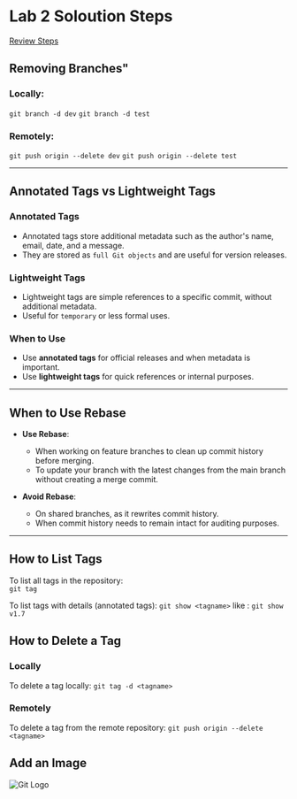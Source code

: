 # Lab 2 Soloution Steps 
  [Review Steps](Steps.txt)

## Removing Branches"
### Locally:
`git branch -d dev`
`git branch -d test`
### Remotely:
`git push origin --delete dev`
`git push origin --delete test` 

---

## Annotated Tags vs Lightweight Tags  

### Annotated Tags  
- Annotated tags store additional metadata such as the author's name, email, date, and a message.  
- They are stored as `full Git objects` and are useful for version releases.  

### Lightweight Tags  
- Lightweight tags are simple references to a specific commit, without additional metadata.  
- Useful for `temporary` or less formal uses.  

### When to Use  
- Use **annotated tags** for official releases and when metadata is important.  
- Use **lightweight tags** for quick references or internal purposes.  

---

## When to Use Rebase  

- **Use Rebase**:  
  - When working on feature branches to clean up commit history before merging.  
  - To update your branch with the latest changes from the main branch without creating a merge commit.  

- **Avoid Rebase**:  
  - On shared branches, as it rewrites commit history.  
  - When commit history needs to remain intact for auditing purposes.  

---

## How to List Tags  

To list all tags in the repository:  
 `git tag`

To list tags with details (annotated tags):
`git show <tagname>` like : `git show v1.7`

## How to Delete a Tag
### Locally
To delete a tag locally:
`git tag -d <tagname>`  

### Remotely
To delete a tag from the remote repository:
`git push origin --delete <tagname>`

## Add an Image
![Git Logo](https://git-scm.com/images/logos/downloads/Git-Logo-2Color.png)  


